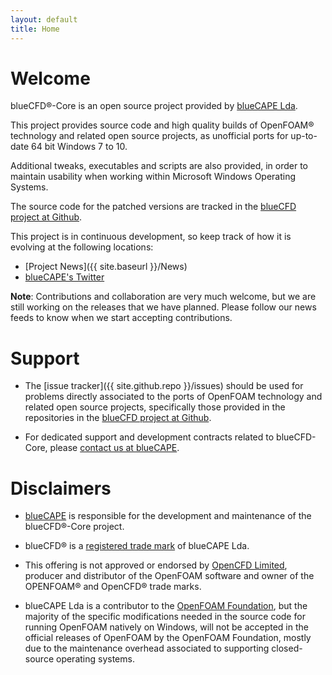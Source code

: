 ```yaml
---
layout: default
title: Home
---
```


# Welcome

blueCFD®-Core is an open source project provided by [blueCAPE Lda](http://www.bluecape.com.pt).

This project provides source code and high quality builds of OpenFOAM® technology
and related open source projects, as unofficial ports for up-to-date 64 bit Windows
7 to 10.

Additional tweaks, executables and scripts are also provided, in order to
maintain usability when working within Microsoft Windows Operating Systems.

The source code for the patched versions are tracked in the
[blueCFD project at Github](http://github.com/blueCFD).

This project is in continuous development, so keep track of how it is evolving
at the following locations:

 * [Project News]({{ site.baseurl }}/News)
 * [blueCAPE's Twitter](https://twitter.com/bluecapept)

**Note**: Contributions and collaboration are very much welcome, but we are
still working on the releases that we have planned. Please follow our news
feeds to know when we start accepting contributions.


# Support

 * The [issue tracker]({{ site.github.repo }}/issues) should be used for problems
   directly associated to the ports of OpenFOAM technology and related open source
   projects, specifically those provided in the repositories in the
   [blueCFD project at Github](http://github.com/blueCFD).

 * For dedicated support and development contracts related to blueCFD-Core,
   please [contact us at blueCAPE](http://bluecfd.com/contact).


# Disclaimers

 * [blueCAPE](http://bluecape.com.pt) is responsible for the development and
   maintenance of the blueCFD®-Core project.

 * blueCFD® is a [registered trade mark](http://bluecfd.com/trademark) of
   blueCAPE Lda.

 * This offering is not approved or endorsed by [OpenCFD Limited](http://www.openfoam.com),
   producer and distributor of the OpenFOAM software and owner of the OPENFOAM®
   and OpenCFD® trade marks.

 * blueCAPE Lda is a contributor to the [OpenFOAM Foundation](http://openfoam.org),
   but the majority of the specific modifications needed in the source code
   for running OpenFOAM natively on Windows, will not be accepted in
   the official releases of OpenFOAM by the OpenFOAM Foundation, mostly due to
   the maintenance overhead associated to supporting closed-source operating
   systems.
